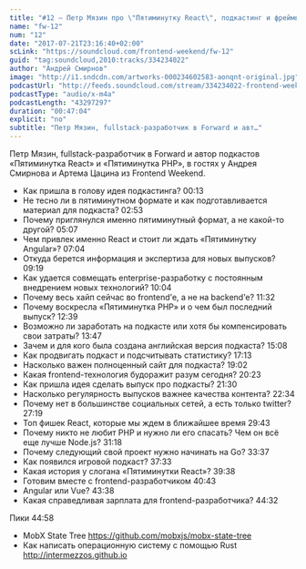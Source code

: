 ```yaml
---
title: "#12 – Петр Мязин про \"Пятиминутку React\", подкастинг и фреймворки"
name: "fw-12"
num: "12"
date: "2017-07-21T23:16:40+02:00"
scLink: "https://soundcloud.com/frontend-weekend/fw-12"
guid: "tag:soundcloud,2010:tracks/334234022"
author: "Андрей Смирнов"
image: "http://i1.sndcdn.com/artworks-000234602583-aonqnt-original.jpg"
podcastUrl: "http://feeds.soundcloud.com/stream/334234022-frontend-weekend-fw-12.m4a"
podcastType: "audio/x-m4a"
podcastLength: "43297297"
duration: "00:47:04"
explicit: "no"
subtitle: "Петр Мязин, fullstack-разработчик в Forward и авт…"
---
```

Петр Мязин, fullstack-разработчик в Forward и автор подкастов «Пятиминутка React» и «Пятиминутка PHP», в гостях у Андрея Смирнова и Артема Цацина из Frontend Weekend.

- Как пришла в голову идея подкастинга? 00:13
- Не тесно ли в пятиминутном формате и как подготавливается материал для подкаста? 02:53
- Почему приглянулся именно пятиминутный формат, а не какой-то другой? 05:07
- Чем привлек именно React и стоит ли ждать «Пятиминутку Angular»? 07:04
- Откуда берется информация и экспертиза для новых выпусков? 09:19
- Как удается совмещать enterprise-разработку с постоянным внедрением новых технологий? 10:04
- Почему весь хайп сейчас во frontend’е, а не на backend’е? 11:32
- Почему воскресла «Пятиминутка PHP» и о чем был последний выпуск? 12:39
- Возможно ли заработать на подкасте или хотя бы компенсировать свои затраты? 13:47
- Зачем и для кого была создана английская версия подкаста? 15:08
- Как продвигать подкаст и подсчитывать статистику? 17:13
- Насколько важен полноценный сайт для подкаста? 19:02
- Какая frontend-технология будоражит разум сегодня? 20:23
- Как пришла идея сделать выпуск про подкасты? 21:30
- Насколько регулярность выпусков важнее качества контента? 22:34
- Почему нет в большинстве социальных сетей, а есть только twitter? 27:19
- Топ фишек React, которые мы ждем в ближайшее время 29:43
- Почему никто не любит PHP и нужно ли его спасать? Чем он всё еще лучше Node.js? 31:18
- Почему следующий свой проект нужно начинать на Go? 33:37
- Как появился игровой подкаст? 37:33
- Какая история у слогана «Пятиминутки React»? 39:38
- Готовим вместе с frontend-разработчиком 40:43
- Angular или Vue? 43:38
- Какая справедливая зарплата для frontend-разработчика? 44:32

Пики 44:58
- MobX State Tree https://github.com/mobxjs/mobx-state-tree
- Как написать операционную систему с помощью Rust http://intermezzos.github.io
